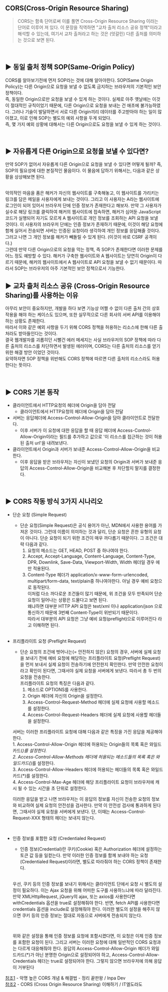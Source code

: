## CORS(Cross-Origin Resource Sharing)
>CORS는 함축 단어로써 이를 풀면 Cross-Origin Resource Sharing 이라는 단어로 이루어 져 있다. 이 문장을 직역하면 "교차 출처 리소스 공유 정책"이라고 해석할 수 있는데, 여기서 교차 출처라고 하는 것은 (엇갈린) 다른 출처를 의미하는 것으로 보면 된다.


<br>

## ▶️ 동일 출처 정책 SOP(Same-Origin Policy)
CORS를 알아보기전에 먼저 SOP라는 것에 대해 알아야한다.
SOP(Same Origin Policy)는 다른 Origin으로 요청을 보낼 수 없도록 금지하는 브라우저의 기본적인 보안 정책이다. <br>
즉, 동일한 Origin으로만 요청을 보낼 수 있게 하는 것이다. 실제로 아주 옛날에는 이것이 절대적인 규칙이었기 때문에, 다른 Origin으로 요청을 보내는 건 애초에 불가능하였다. 그러나 기술이 발달하면서 서로 다른 Origin끼리 데이터를 주고받아야 하는 일이 많아졌고, 이로 인해 SOP는 별도의 예외 사항을 두게 되었다.<br> 즉, 몇 가지 예외 상황에 대해서는 다른 Origin으로도 요청을 보낼 수 있게 하는 것이다.


<br>

## ▶️ 자유롭게 다른 Origin으로 요청을 보낼 수 있다면?
만약 SOP가 없어서 자유롭게 다른 Origin으로 요청을 보낼 수 있다면 어떻게 될까? 즉, SOP의 필요성에 대한 본질적인 물음이다. 이 물음에 답하기 위해서는, 다음과 같은 상황을 상상해보면 된다.<br>

<br>
악의적인 마음을 품은 해커가 자신의 웹사이트를 구축해놓고, 이 웹사이트를 가리키는 링크를 담은 메일을 사용자에게 보내는 것이다. 그리고 이 사용자는 A라는 웹사이트에 로그인이 되어 있어서 브라우저 단에 인증 정보가 존재한다고 해보자. 만약 그 사용자가 실수로 해당 링크를 클릭하여 해커의 웹사이트에 접속하면, 해커가 심어둔 JavaScript 코드가 실행되어 자기도 모르게 A 웹사이트로 개인 정보를 조회하는 API 요청을 보낼 것이다. 이 사용자의 브라우저 단에는 인증 정보가 존재하기 때문에, 이것이 해당 요청에 함께 실어서 전송되면 서버는 인증된 요청이라 생각하여 개인 정보를 응답해줄 것이다. 그러고 나면 그 개인 정보를 해커가 빼돌릴 수 있게 된다. (이것이 바로 CSRF 공격이다.)
 
<br>
그런데 만약 다른 Origin으로의 요청을 막는 정책, 즉 SOP가 존재한다면 이러한 문제를 어느 정도 예방할 수 있다. 해커가 구축한 웹사이트와 A 웹사이트는 당연히 Origin이 다르기 때문에, 해커의 웹사이트에서 A 웹사이트로 API 요청을 보낼 수 없기 때문이다. 따라서 SOP는 브라우저의 아주 기본적인 보안 정책으로서 기능한다.


<br>

## ▶️ 교차 출처 리소스 공유 (Cross-Origin Resource Sharing)를 사용하는 이유
아무리 보안이 중요하지만, 개발을 하다 보면 기능상 어쩔 수 없이 다른 출처 간의 상호작용을 해야 하는 케이스도 있으며, 또한 실무적으로 다른 회사의 서버 API를 이용해야 하는 상황도 존재한다.<br> 따라서 이와 같은 예외 사항을 두기 위해 CORS 정책을 허용하는 리소스에 한해 다른 출처라도 받아들인다는 것이다.<br>
결국 웹개발자를 괴롭히던 시뻘건 에러 메세지는 사실 브라우저의 SOP 정책에 따라 다른 출처의 리소스를 차단하면서 발생된 에러이며, CORS는 다른 출처의 리소스를 얻기위한 해결 방안 이었던 것이다.<br>
요약하자면 SOP 정책을 위반해도 CORS 정책에 따르면 다른 출처의 리소스라도 허용한다는 뜻이다.


<br>

## ▶️ CORS 기본 동작
* 클라이언트에서 HTTP요청의 헤더에 Origin을 담아 전달
    * 클라이언트에서 HTTP요청의 헤더에 Origin을 담아 전달
* 서버는 응답헤더에 Access-Control-Allow-Origin을 담아 클라이언트로 전달한다.
    * 이후 서버가 이 요청에 대한 응답을 할 때 응답 헤더에 Access-Control-Allow-Origin이라는 필드를 추가하고 값으로 '이 리소스를 접근하는 것이 허용된 출처 url'을 내려보낸다.
* 클라이언트에서 Origin과 서버가 보내준 Access-Control-Allow-Origin을 비교한다.
    * 이후 응답을 받은 브라우저는 자신이 보냈던 요청의 Origin과 서버가 보내준 응답의 Access-Control-Allow-Origin을 비교해본 후 차단할지 말지를 결정한다.


<br>

## ▶️ CORS 작동 방식 3가지 시나리오
* 단순 요청 (Simple Request)
    * 단순 요청(Simple Request)은 공식 용어가 아닌, MDN에서 사용한 용어를 가져온 것이다. 그런데 이름이 의미하는 것과 달리, 단순 요청은 흔한 유형의 요청이 아니다. 단순 요청이 되기 위한 조건이 매우 까다롭기 때문이다. 그 조건은 대략 다음과 같다.<br>
        1. 요청의 메소드는 GET, HEAD, POST 중 하나여야 한다.<br>
        2. Accept, Accept-Language, Content-Language, Content-Type, DPR, Downlink, Save-Data, Viewport-Width, Width 헤더일 경우 에만 적용된다.<br>
        3. Content-Type 헤더가 application/x-www-form-urlencoded, multipart/form-data, text/plain중 하나여야한다. 아닐 경우 예비 요청으로 동작된다.<br>
    이처럼 다소 까다로운 조건들이 많기 때문에, 위 조건을 모두 만족되어 단순 요청이 일어나는 상황은 드물다고 보면 된다.<br>
    왜냐하면 대부분 HTTP API 요청은 text/xml 이나 application/json 으로 통신하기 때문에 3번째 Content-Type이 위반되기 때문이다.<br>
    따라서 대부분의 API 요청은 그냥 예비 요청(preflight)으로 이루어진다 라고 이해하면 된다.<br>

    <br>

* 프리플라이트 요청 (Preflight Request)
    * 단순 요청의 조건에 벗어나는(= 안전하지 않은) 요청의 경우, 서버에 실제 요청을 보내기 전에 예비 요청에 해당하는 프리플라이트 요청(Preflight Request)을 먼저 보내서 실제 요청이 전송하기에 안전한지 확인한다. 만약 안전한 요청이라고 확인이 된다면, 그때서야 실제 요청을 서버에게 보낸다. 따라서 총 두 번의 요청을 전송한다.<br>
    프리플라이트 요청의 특징은 다음과 같다.<br>
        1. 메소드로 OPTIONS를 사용한다.<br>
        2. Origin 헤더에 자신의 Origin을 설정한다.<br>
        3. Access-Control-Request-Method 헤더에 실제 요청에 사용할 메소드를 설정한다.<br>
        4. Access-Control-Request-Headers 헤더에 실제 요청에 사용할 헤더들을 설정한다.<br>

    서버는 이러한 프리플라이트 요청에 대해 다음과 같은 특징을 가진 응답을 제공해야 한다.<br>
        1. Access-Control-Allow-Origin 헤더에 허용되는 Origin들의 목록 혹은 와일드카드(*)를 설정한다.<br>
        2. Access-Control-Allow-Methods 헤더에 허용되는 메소드들의 목록 혹은 와일드카드(*)를 설정한다.<br>
        3. Access-Control-Allow-Headers 헤더에 허용되는 헤더들의 목록 혹은 와일드카드(*)를 설정한다.<br>
        4. Access-Control-Max-Age 헤더에 해당 프리플라이트 요청이 브라우저에 캐시 될 수 있는 시간을 초 단위로 설정한다.<br>

    이러한 응답을 받고 나면 브라우저는 이 응답의 정보를 자신이 전송한 요청의 정보와 비교하여 실제 요청의 안전성을 검사한다. 만약 이 안전성 검사에 통과하게 된다면, 그때서야 실제 요청을 서버에게 보낸다. 단, 이때는 Access-Control-Request-XXX 형태의 헤더는 보내지 않는다.<br>


<br>

* 인증 정보를 포함한 요청 (Credentialed Request)
    * 인증 정보(Credential)란 쿠키(Cookie) 혹은 Authorization 헤더에 설정하는 토큰 값 등을 일컫는다. 만약 이러한 인증 정보를 함께 보내야 하는 요청(Credentialed Request)이라면, 별도로 따라줘야 하는 CORS 정책이 존재한다.<br>

     <br>

    우선, 쿠키 등의 인증 정보를 보내기 위해서는 클라이언트 단에서 요청 시 별도의 설정이 필요하다. 이는 Ajax 요청을 위해 어떠한 도구를 사용하느냐에 따라 달라진다. 만약 XMLHttpRequest, jQuery의 ajax, 또는 axios를 사용한다면 withCredentials 옵션을 true로 설정해줘야 한다. 반면, fetch API를 사용한다면 credentials 옵션을 include로 설정해줘야 한다. 이러한 별도의 설정을 해주지 않으면 쿠키 등의 인증 정보는 절대로 자동으로 서버에게 전송되지 않는다.<br>

    <br>

    위와 같은 설정을 통해 인증 정보를 요청에 포함시켰다면, 이 요청은 이제 인증 정보를 포함한 요청이 된다. 그리고 서버는 이러한 요청에 대해 일반적인 CORS 요청과는 다르게 대응해줘야 한다. 응답의 Access-Control-Allow-Origin 헤더가 와일드카드(*)가 아닌 분명한 Origin으로 설정되어야 하고, Access-Control-Allow-Credentials 헤더는 true로 설정되어야 한다. 그렇지 않으면 브라우저에 의해 응답이 거부된다<br>

[참조1](https://inpa.tistory.com/entry/WEB-%F0%9F%93%9A-CORS-%F0%9F%92%AF-%EC%A0%95%EB%A6%AC-%ED%95%B4%EA%B2%B0-%EB%B0%A9%EB%B2%95-%F0%9F%91%8F#2._xmlhttprequest,_fetch_api_%EC%8A%A4%ED%81%AC%EB%A6%BD%ED%8A%B8) - 악명 높은 CORS 개념 & 해결법 - 정리 끝판왕 / Inpa Dev <br>[참조2](https://it-eldorado.tistory.com/163) - CORS (Cross Origin Resource Sharing) 이해하기 / IT엘도라도